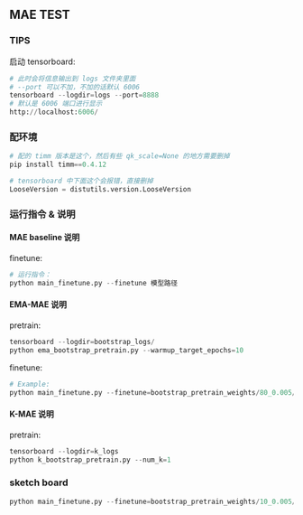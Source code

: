 ## MAE TEST


### TIPS 

启动 tensorboard: 

```python 
# 此时会将信息输出到 logs 文件夹里面
# --port 可以不加，不加的话默认 6006 
tensorboard --logdir=logs --port=8888
# 默认是 6006 端口进行显示
http://localhost:6006/
```



### 配环境 

```python
# 配的 timm 版本是这个，然后有些 qk_scale=None 的地方需要删掉 
pip install timm==0.4.12

# tensorboard 中下面这个会报错，直接删掉 
LooseVersion = distutils.version.LooseVersion
```


### 运行指令 & 说明 


#### MAE baseline 说明 

finetune: 
```python
# 运行指令：
python main_finetune.py --finetune 模型路径 
```


#### EMA-MAE 说明 
pretrain:
```python 
tensorboard --logdir=bootstrap_logs/
python ema_bootstrap_pretrain.py --warmup_target_epochs=10 
```

finetune: 
```python 
# Example: 
python main_finetune.py --finetune=bootstrap_pretrain_weights/80_0.005/checkpoint-199.pth --output_dir=bootstrap_finetuned_weights --log_dir=bootstrap_finetune_logs --device=cuda:0 --addition_info=80_0.005
```

#### K-MAE 说明 
pretrain: 
```python
tensorboard --logdir=k_logs
python k_bootstrap_pretrain.py --num_k=1 
```






### sketch board
```python 
python main_finetune.py --finetune=bootstrap_pretrain_weights/10_0.005/checkpoint-199.pth --output_dir=bootstrap_finetuned_weights/10_0.005
```